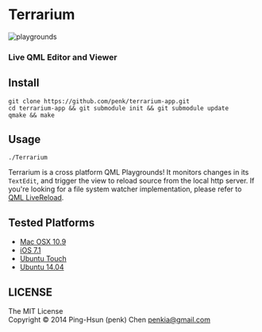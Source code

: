 Terrarium
===============

![playgrounds](http://i.imgur.com/nyPoJfI.png)

### Live QML Editor and Viewer

## Install

    git clone https://github.com/penk/terrarium-app.git
    cd terrarium-app && git submodule init && git submodule update 
    qmake && make 

## Usage

    ./Terrarium

Terrarium is a cross platform QML Playgrounds! It monitors changes in its `TextEdit`, and trigger the view to reload source from the local http server. If you're looking for a file system watcher implementation, please refer to [QML LiveReload](https://github.com/penk/qml-livereload). 

## Tested Platforms

* [Mac OSX 10.9](http://i.imgur.com/iEoTDLa.png)
* [iOS 7.1](http://i.imgur.com/NezPpL9.png)
* [Ubuntu Touch](http://i.imgur.com/NPlxNx0.png)
* [Ubuntu 14.04](http://i.imgur.com/lrMH7OY.png)

## LICENSE 

The MIT License  
Copyright © 2014 Ping-Hsun (penk) Chen <penkia@gmail.com>
